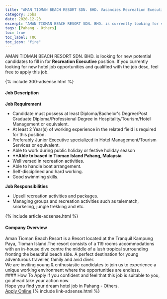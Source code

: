 ```yaml
---
title: "AMAN TIOMAN BEACH RESORT SDN. BHD. Vacancies Recreation Executive" 
category: Jobs 
date: 2020-12-23 
excerpt: "AMAN TIOMAN BEACH RESORT SDN. BHD. is currently looking for suitable person to fill in the Recreation Executive which positioned at Pahang - Others" 
tags: [Pahang - Others] 
toc: true 
toc_label: TOC 
toc_icon: "fire" 
--- 
```


<p>AMAN TIOMAN BEACH RESORT SDN. BHD. is looking for new potential candidates to fill in for <b>Recreation Executive</b> position. If you currently looking for new hotel job opportunities and qualified with the job desc, feel free to apply this job.
</p>{% include 300-adsense.html %} 
<div><div><div><h4>Job Description</h4></div></div><div><div><span><div><p><strong>Job Requirement</strong></p><ul><li>Candidate must possess at least Diploma/Bachelor's Degree/Post Graduate Diploma/Professional Degree in Hospitality/Tourism/Hotel Management or equivalent.</li><li>At least 2 Year(s) of working experience in the related field is required for this position.</li><li>Preferably Junior Executive specialized in Hotel Management/Tourism Services or equivalent.</li><li>Able to work during public holiday or festive holiday season</li><li><strong>**Able to based in Tioman Island Pahang, Malaysia</strong></li><li>Well versed in recreation activities.</li><li>Able to handle boat arrangement.</li><li>Self-disciplined and hard working.</li><li>Good swimming skills.</li></ul><p><strong>Job Responsibilities</strong></p><ul><li>Upsell recreation activities and packages.</li><li>Managing groups and recreation activities such as telematch, snorkeling, jungle trekking and etc.</li></ul></div></span></div></div></div> 
{% include article-adsense.html %} 
<div><div><div><h4>Company Overview</h4></div></div><div><div><span><div><div>Aman Tioman Beach Resort is a Resort located at the Tranquil Kampung Paya, Tioman Island.The resort consists of a 119 rooms accommodations with an in-house dive centre the middle of a lush tropical surrounding fronting the beautiful beach side. A perfect destination for young adventurous traveller, family and avid diver.</div>
<div>We are inviting young &amp; enthusiastic candidates to join us to experience a unique working environment where the opportunities are endless.</div></div></span></div></div></div> 
#### How To Apply 
If you confident and feel that this job is suitable to you, go ahead take your action now. <br/> 
Hope you find your dream hotel job in Pahang - Others. <br/> 
<a href="https://www.jobstreet.com.my/en/job/recreation-executive-4450005?jobId=jobstreet-my-job-4450005&sectionRank=6&token=0~83aded74-7f31-4dc9-a7d3-acf799cd585d&fr=SRP%20View%20In%20New%20Ta" class="btn btn--info" target="_blank" rel="nofollow noopenner">Apply Online</a> 
{% include link-adsense.html %} 